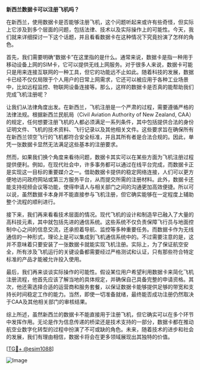 **新西兰数据卡可以注册飞机吗？**

在新西兰，使用数据卡是否能够注册飞机，这个问题听起来或许有些奇怪，但实际上它涉及到多个层面的问题，包括法律、技术以及实际操作上的可能性。今天，我们就来详细探讨一下这个话题，并且看看数据卡在这种情况下究竟扮演了怎样的角色。

首先，我们需要明确“数据卡”在这里指的是什么。通常来说，数据卡是指一种用于移动设备上网的SIM卡，它可以提供无线上网服务。对于很多人来说，数据卡可能只是用来连接互联网的一种工具，但它的功能远不止如此。随着科技的发展，数据卡已经不仅仅局限于个人用户的日常上网需求，它还可以被应用于各种工业场景中，比如远程监控、物联网设备连接等。那么，这样的数据卡是否真的能帮助我们完成飞机注册呢？

让我们从法律角度出发。在新西兰，飞机注册是一个严肃的过程，需要遵循严格的法律法规。根据新西兰民航局（Civil Aviation Authority of New Zealand, CAA）的规定，任何想要注册飞机的人都必须满足一系列条件，其中包括提供合法的身份证明文件、飞机的技术资料、飞行记录以及其他相关文件。这些要求旨在确保所有在新西兰领空飞行的飞机都符合安全标准，并且其所有者是合法合规的。因此，单凭一张数据卡显然无法满足这些基本的注册要求。

然而，如果我们换个角度来看待问题，数据卡其实可以在某些方面为飞机注册过程提供便利。例如，在现代社会中，许多事务都可以通过在线平台完成，而数据卡正是实现这一目标的重要媒介之一。借助数据卡提供的稳定网络连接，人们可以更方便地访问政府网站或第三方服务平台，从而提交所需的注册材料。此外，数据卡还能支持视频会议等功能，使得申请人与相关部门之间的沟通更加高效便捷。所以可以说，虽然数据卡本身并不能直接参与飞机注册，但它确实能够在一定程度上辅助整个流程的顺利进行。

接下来，我们再来看看技术层面的情况。现代飞机的设计和制造早已融入了大量的高科技元素，其中就包括先进的通信系统。这些系统不仅负责保障飞行员与地面控制中心之间的信息交流，还承担着导航、监控等多种重要任务。而数据卡作为无线通信的一种形式，理论上是可以集成到飞机通信系统中的。不过需要注意的是，这并不意味着只要安装了一张数据卡就能实现飞机注册。实际上，为了保证航空安全，所有涉及飞机运行的关键设备都需要经过严格测试和认证，只有那些符合特定标准的产品才能被允许投入使用。

最后，我们再来谈谈实际操作的可能性。假设某位用户希望利用数据卡来简化飞机注册流程，他首先应该了解当地的具体规定，并确保自己具备完整的申请资格。其次，他还需选择合适的运营商和服务套餐，以保证数据卡能够提供足够的带宽和支持长时间稳定工作的能力。当然，即使一切准备就绪，最终能否成功注册仍然取决于CAA及其他相关部门的审核结果。

综上所述，虽然新西兰的数据卡不能直接用于注册飞机，但它确实可以在多个环节中发挥作用。无论是作为信息传递的桥梁还是技术支持的一部分，数据卡都在推动航空业数字化转型的过程中扮演了不可或缺的角色。未来，随着技术的进步和社会的发展，我们有理由相信，数据卡将会在更多领域展现出其独特的价值。

[[TG💪+ @esim1088](https://t.me/s/esim1088)]

![Image](https://i.postimg.cc/4NQfJmqS/Snipaste-2025-05-13-00-14-12.png)